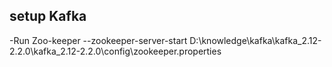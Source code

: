 ## setup Kafka
-Run Zoo-keeper
--zookeeper-server-start D:\knowledge\kafka\kafka_2.12-2.2.0\kafka_2.12-2.2.0\config\zookeeper.properties
<!--stackedit_data:
eyJoaXN0b3J5IjpbMTEwOTgyNDc4Nl19
-->